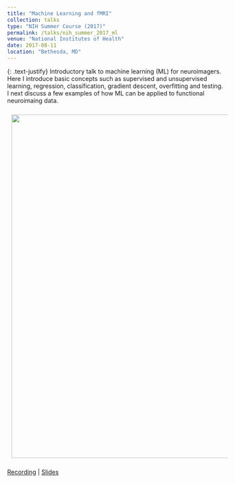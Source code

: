 ```yaml
---
title: "Machine Learning and fMRI"
collection: talks
type: "NIH Summer Course (2017)"
permalink: /talks/nih_summer_2017_ml
venue: "National Institutes of Health"
date: 2017-08-11
location: "Bethesda, MD"
---
```


{: .text-justify}
Introductory talk to machine learning (ML) for neuroimagers. Here I introduce basic concepts such as supervised and unsupervised learning, regression, classification, gradient descent, overfitting and testing. I next discuss a few examples of how ML can be applied to functional neuroimaing data. 

<img align="center" src="https://javiergcas.github.io/images/talks/nih_fmrisummer_2017_ml.png" width="800 px" style="padding: 10px">

[Recording](https://fmrif.nimh.nih.gov/course/fmrif_course/2017/30_Javier_20170811) | [Slides](https://fmrif.nimh.nih.gov/COURSE/fmrif_course/2017/content/30_Javier_20170811.pdf)